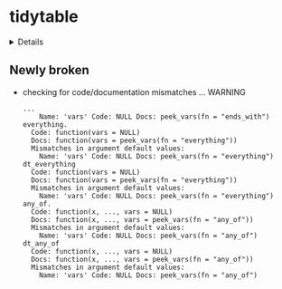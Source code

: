 # tidytable

<details>

* Version: 0.4.1
* Source code: https://github.com/cran/tidytable
* URL: https://github.com/markfairbanks/tidytable
* BugReports: https://github.com/markfairbanks/tidytable/issues
* Date/Publication: 2020-04-30 12:50:02 UTC
* Number of recursive dependencies: 38

Run `revdep_details(,"tidytable")` for more info

</details>

## Newly broken

*   checking for code/documentation mismatches ... WARNING
    ```
    ...
        Name: 'vars' Code: NULL Docs: peek_vars(fn = "ends_with")
    everything.
      Code: function(vars = NULL)
      Docs: function(vars = peek_vars(fn = "everything"))
      Mismatches in argument default values:
        Name: 'vars' Code: NULL Docs: peek_vars(fn = "everything")
    dt_everything
      Code: function(vars = NULL)
      Docs: function(vars = peek_vars(fn = "everything"))
      Mismatches in argument default values:
        Name: 'vars' Code: NULL Docs: peek_vars(fn = "everything")
    any_of.
      Code: function(x, ..., vars = NULL)
      Docs: function(x, ..., vars = peek_vars(fn = "any_of"))
      Mismatches in argument default values:
        Name: 'vars' Code: NULL Docs: peek_vars(fn = "any_of")
    dt_any_of
      Code: function(x, ..., vars = NULL)
      Docs: function(x, ..., vars = peek_vars(fn = "any_of"))
      Mismatches in argument default values:
        Name: 'vars' Code: NULL Docs: peek_vars(fn = "any_of")
    ```

